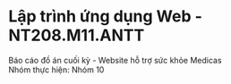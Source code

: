 # **Lập trình ứng dụng Web - NT208.M11.ANTT <br />**
Báo cáo đồ án cuối kỳ - Website hỗ trợ sức khỏe Medicas <br />
Nhóm thực hiện: Nhóm 10

